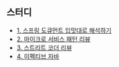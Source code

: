 
## 스터디

- [1. 스프링 도큐먼트 입맛대로 해석하기](/core/README.md)
- [2. 마이크로 서비스 패턴 리뷰](/msa-pattern/README.md)
- [3. 스트리트 코더 리뷰](/street-coder/README.md)
- [4. 이펙티브 자바](/effective-java/README.md)